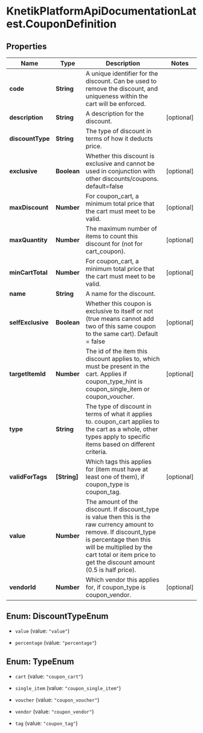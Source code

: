 # KnetikPlatformApiDocumentationLatest.CouponDefinition

## Properties
Name | Type | Description | Notes
------------ | ------------- | ------------- | -------------
**code** | **String** | A unique identifier for the discount. Can be used to remove the discount, and uniqueness within the cart will be enforced. | 
**description** | **String** | A description for the discount. | [optional] 
**discountType** | **String** | The type of discount in terms of how it deducts price. | 
**exclusive** | **Boolean** | Whether this discount is exclusive and cannot be used in conjunction with other discounts/coupons. default&#x3D;false | [optional] 
**maxDiscount** | **Number** | For coupon_cart, a minimum total price that the cart must meet to be valid. | [optional] 
**maxQuantity** | **Number** | The maximum number of items to count this discount for (not for cart_coupon). | [optional] 
**minCartTotal** | **Number** | For coupon_cart, a minimum total price that the cart must meet to be valid. | [optional] 
**name** | **String** | A name for the discount. | 
**selfExclusive** | **Boolean** | Whether this coupon is exclusive to itself or not (true means cannot add two of this same coupon to the same cart).  Default &#x3D; false | [optional] 
**targetItemId** | **Number** | The id of the item this discount applies to, which must be present in the cart. Applies if coupon_type_hint is coupon_single_item or coupon_voucher. | [optional] 
**type** | **String** | The type of discount in terms of what it applies to. coupon_cart applies to the cart as a whole, other types apply to specific items based on different criteria. | 
**validForTags** | **[String]** | Which tags this applies for (item must have at least one of them), if coupon_type is coupon_tag. | [optional] 
**value** | **Number** | The amount of the discount. If discount_type is value then this is the raw currency amount to remove. If discount_type is percentage then this will be multiplied by the cart total or item price to get the discount amount (0.5 is half price). | 
**vendorId** | **Number** | Which vendor this applies for, if coupon_type is coupon_vendor. | [optional] 


<a name="DiscountTypeEnum"></a>
## Enum: DiscountTypeEnum


* `value` (value: `"value"`)

* `percentage` (value: `"percentage"`)




<a name="TypeEnum"></a>
## Enum: TypeEnum


* `cart` (value: `"coupon_cart"`)

* `single_item` (value: `"coupon_single_item"`)

* `voucher` (value: `"coupon_voucher"`)

* `vendor` (value: `"coupon_vendor"`)

* `tag` (value: `"coupon_tag"`)




